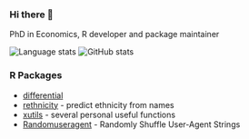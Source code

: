 ### Hi there 👋

PhD in Economics, R developer and package maintainer

![Language stats](https://github-readme-stats.vercel.app/api/top-langs/?username=fangzhou-xie&layout=compact&langs_count=8)
![GitHub stats](https://github-readme-stats.vercel.app/api?username=fangzhou-xie&show_icons=true&count_private=true)


### R Packages
- [differential](https://github.com/fangzhou-xie/differential)
- [rethnicity](https://github.com/fangzhou-xie/rethnicity) - predict ethnicity from names 
- [xutils](https://github.com/fangzhou-xie/xutils) - several personal useful functions
- [Randomuseragent](https://github.com/fangzhou-xie/Randomuseragent) - Randomly Shuffle User-Agent Strings 
